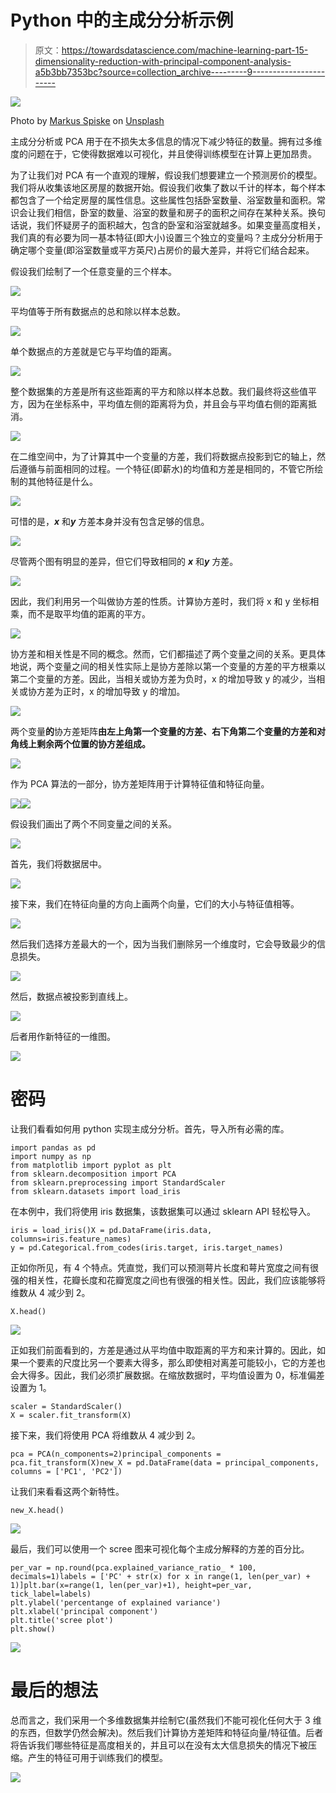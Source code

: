 # Python 中的主成分分析示例

> 原文：<https://towardsdatascience.com/machine-learning-part-15-dimensionality-reduction-with-principal-component-analysis-a5b3bb7353bc?source=collection_archive---------9----------------------->

![](img/1824c024e5471765fedb11cd6bc6911c.png)

Photo by [Markus Spiske](https://unsplash.com/@markusspiske?utm_source=medium&utm_medium=referral) on [Unsplash](https://unsplash.com?utm_source=medium&utm_medium=referral)

主成分分析或 PCA 用于在不损失太多信息的情况下减少特征的数量。拥有过多维度的问题在于，它使得数据难以可视化，并且使得训练模型在计算上更加昂贵。

为了让我们对 PCA 有一个直观的理解，假设我们想要建立一个预测房价的模型。我们将从收集该地区房屋的数据开始。假设我们收集了数以千计的样本，每个样本都包含了一个给定房屋的属性信息。这些属性包括卧室数量、浴室数量和面积。常识会让我们相信，卧室的数量、浴室的数量和房子的面积之间存在某种关系。换句话说，我们怀疑房子的面积越大，包含的卧室和浴室就越多。如果变量高度相关，我们真的有必要为同一基本特征(即大小)设置三个独立的变量吗？主成分分析用于确定哪个变量(即浴室数量或平方英尺)占房价的最大差异，并将它们结合起来。

假设我们绘制了一个任意变量的三个样本。

![](img/c8bfa62e1e0e1e7805767579b79619fb.png)

平均值等于所有数据点的总和除以样本总数。

![](img/72730b45350be19c73a540f8e0e3f13d.png)

单个数据点的方差就是它与平均值的距离。

![](img/d9b4919c1ed20b9de14e5f3aebadd52b.png)

整个数据集的方差是所有这些距离的平方和除以样本总数。我们最终将这些值平方，因为在坐标系中，平均值左侧的距离将为负，并且会与平均值右侧的距离抵消。

![](img/608a69e3aff84256a6a25a80bf034fac.png)

在二维空间中，为了计算其中一个变量的方差，我们将数据点投影到它的轴上，然后遵循与前面相同的过程。一个特征(即薪水)的均值和方差是相同的，不管它所绘制的其他特征是什么。

![](img/3de1895f10ac1ad6cc758a5f4f925a4f.png)

可惜的是，***x*** 和***y*** 方差本身并没有包含足够的信息。

![](img/9948a0f76563a55a15825e8c2ed61b16.png)

尽管两个图有明显的差异，但它们导致相同的 ***x*** 和***y*** 方差。

![](img/586459f6d86da399f1b52e564eaae104.png)

因此，我们利用另一个叫做协方差的性质。计算协方差时，我们将 x 和 y 坐标相乘，而不是取平均值的距离的平方。

![](img/e831a03a430063ea657a090627a6a8ba.png)

协方差和相关性是不同的概念。然而，它们都描述了两个变量之间的关系。更具体地说，两个变量之间的相关性实际上是协方差除以第一个变量的方差的平方根乘以第二个变量的方差。因此，当相关或协方差为负时，x 的增加导致 y 的减少，当相关或协方差为正时，x 的增加导致 y 的增加。

![](img/6210953a84116bc21df3842ffe2d9988.png)

两个变量**的**协方差矩阵**由左上角第一个变量的方差、右下角第二个变量的方差和对角线上剩余两个位置的协方差组成。**

![](img/c9b4feda158f134f8d8c4637ea448f05.png)

作为 PCA 算法的一部分，协方差矩阵用于计算特征值和特征向量。

![](img/37ea5ca2921ff92f75605671844bba20.png)![](img/b56210c1cd778ccb6ba532710d3608d9.png)

假设我们画出了两个不同变量之间的关系。

![](img/fefd235f3ebc48a23f7960a96dee4307.png)

首先，我们将数据居中。

![](img/7d5884f24b09208a787d8d5c8a4faf80.png)

接下来，我们在特征向量的方向上画两个向量，它们的大小与特征值相等。

![](img/3f8ea378868ac0888cdcf2fa3feb536d.png)

然后我们选择方差最大的一个，因为当我们删除另一个维度时，它会导致最少的信息损失。

![](img/89893891fa717a9381d6d82b370e1e17.png)

然后，数据点被投影到直线上。

![](img/c1d6b6d624dbd301dc1f437d58beb833.png)

后者用作新特征的一维图。

![](img/a8d852ad56431e7fdcbd04394a6d4dba.png)

# 密码

让我们看看如何用 python 实现主成分分析。首先，导入所有必需的库。

```
import pandas as pd
import numpy as np
from matplotlib import pyplot as plt
from sklearn.decomposition import PCA
from sklearn.preprocessing import StandardScaler
from sklearn.datasets import load_iris
```

在本例中，我们将使用 iris 数据集，该数据集可以通过 sklearn API 轻松导入。

```
iris = load_iris()X = pd.DataFrame(iris.data, columns=iris.feature_names)
y = pd.Categorical.from_codes(iris.target, iris.target_names)
```

正如你所见，有 4 个特点。凭直觉，我们可以预测萼片长度和萼片宽度之间有很强的相关性，花瓣长度和花瓣宽度之间也有很强的相关性。因此，我们应该能够将维数从 4 减少到 2。

```
X.head()
```

![](img/8fd7c87490361bd774e274bb95802631.png)

正如我们前面看到的，方差是通过从平均值中取距离的平方和来计算的。因此，如果一个要素的尺度比另一个要素大得多，那么即使相对离差可能较小，它的方差也会大得多。因此，我们必须扩展数据。在缩放数据时，平均值设置为 0，标准偏差设置为 1。

```
scaler = StandardScaler()
X = scaler.fit_transform(X)
```

接下来，我们将使用 PCA 将维数从 4 减少到 2。

```
pca = PCA(n_components=2)principal_components = pca.fit_transform(X)new_X = pd.DataFrame(data = principal_components, columns = ['PC1', 'PC2'])
```

让我们来看看这两个新特性。

```
new_X.head()
```

![](img/f23e5796f99517142544ae1128507bd0.png)

最后，我们可以使用一个 scree 图来可视化每个主成分解释的方差的百分比。

```
per_var = np.round(pca.explained_variance_ratio_ * 100, decimals=1)labels = ['PC' + str(x) for x in range(1, len(per_var) + 1)]plt.bar(x=range(1, len(per_var)+1), height=per_var, tick_label=labels)
plt.ylabel('percentange of explained variance')
plt.xlabel('principal component')
plt.title('scree plot')
plt.show()
```

![](img/5f4d6ca1ae39fc9f172cccc0734c324d.png)

# 最后的想法

总而言之，我们采用一个多维数据集并绘制它(虽然我们不能可视化任何大于 3 维的东西，但数学仍然会解决)。然后我们计算协方差矩阵和特征向量/特征值。后者将告诉我们哪些特征是高度相关的，并且可以在没有太大信息损失的情况下被压缩。产生的特征可用于训练我们的模型。

![](img/e0feb9deedd5940831635fbc71a1417e.png)